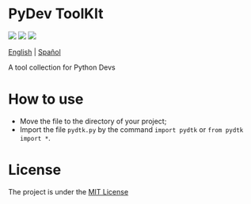 # PyDev ToolKIt

![](https://img.shields.io/github/license/caue-alves/PyDev-ToolKit)
![](https://img.shields.io/github/languages/top/caue-alves/PyDev-ToolKit)
![](https://img.shields.io/github/languages/code-size/caue-alves/PyDev-ToolKit)

[English](https://github.com/caue-alves/PyDev-ToolKit/blob/master/International%20READMEs/README-ENGLISH.md) |
[Spañol]()

A tool collection for Python Devs

# How to use
- Move the file to the directory of your project;
- Import the file `pydtk.py` by the command `import pydtk` or `from pydtk import *`.

# License
The project is under the [MIT License](https://github.com/caue-alves/PyDev-ToolKit/blob/master/LICENSE.md)
